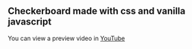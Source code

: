 ## Checkerboard made with css and vanilla javascript

You can view a preview video in [YouTube](https://www.youtube.com/watch?v=VTcaJ-Wt2Ww)
